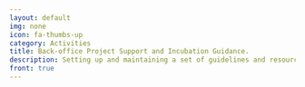 ```yaml
---
layout: default
img: none
icon: fa-thumbs-up
category: Activities
title: Back-office Project Support and Incubation Guidance.
description: Setting up and maintaining a set of guidelines and resources to share amongst all projects and programs. 
front: true
---
```

